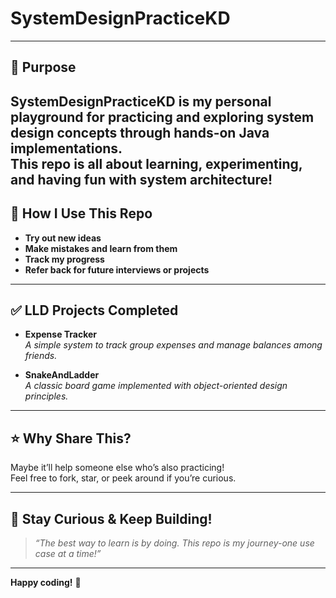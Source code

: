 # SystemDesignPracticeKD

---

## 🎯 Purpose

**SystemDesignPracticeKD** is my personal playground for practicing and exploring system design concepts through hands-on Java implementations.  
This repo is all about learning, experimenting, and having fun with system architecture!
---

## 📝 How I Use This Repo

- **Try out new ideas**
- **Make mistakes and learn from them**
- **Track my progress**
- **Refer back for future interviews or projects**

---
## ✅ LLD Projects Completed

- **Expense Tracker**  
  _A simple system to track group expenses and manage balances among friends._

- **SnakeAndLadder**  
  _A classic board game implemented with object-oriented design principles._

---

## ⭐️ Why Share This?

Maybe it’ll help someone else who’s also practicing!  
Feel free to fork, star, or peek around if you’re curious.

---

## 🙌 Stay Curious & Keep Building!

> _“The best way to learn is by doing. This repo is my journey-one use case at a time!”_

---

**Happy coding!** 🚀
